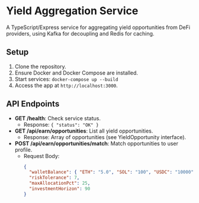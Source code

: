 # Yield Aggregation Service

A TypeScript/Express service for aggregating yield opportunities from DeFi providers, using Kafka for decoupling and Redis for caching.

## Setup

1. Clone the repository.
2. Ensure Docker and Docker Compose are installed.
3. Start services: `docker-compose up --build`
4. Access the app at `http://localhost:3000`.

## API Endpoints

- **GET /health**: Check service status.
    - Response: `{ "status": "OK" }`
- **GET /api/earn/opportunities**: List all yield opportunities.
    - Response: Array of opportunities (see YieldOpportunity interface).
- **POST /api/earn/opportunities/match**: Match opportunities to user profile.
    - Request Body:
      ```json
      {
        "walletBalance": { "ETH": "5.0", "SOL": "100", "USDC": "10000" },
        "riskTolerance": 7,
        "maxAllocationPct": 25,
        "investmentHorizon": 90
      }